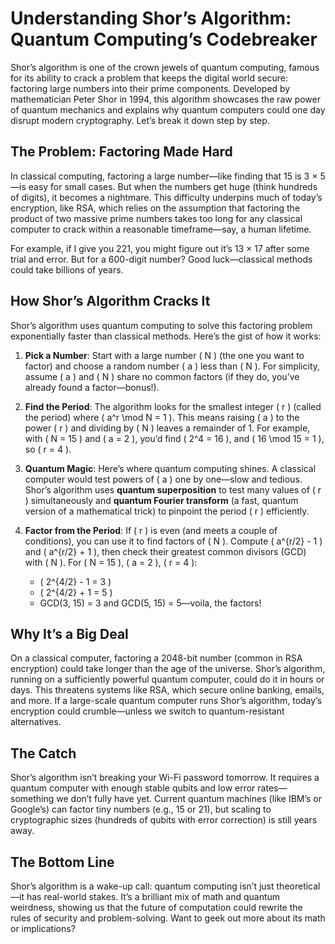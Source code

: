 # Understanding Shor’s Algorithm: Quantum Computing’s Codebreaker

Shor’s algorithm is one of the crown jewels of quantum computing, famous for its ability to crack a problem that keeps the digital world secure: factoring large numbers into their prime components. Developed by mathematician Peter Shor in 1994, this algorithm showcases the raw power of quantum mechanics and explains why quantum computers could one day disrupt modern cryptography. Let’s break it down step by step.

## The Problem: Factoring Made Hard

In classical computing, factoring a large number—like finding that 15 is 3 × 5—is easy for small cases. But when the numbers get huge (think hundreds of digits), it becomes a nightmare. This difficulty underpins much of today’s encryption, like RSA, which relies on the assumption that factoring the product of two massive prime numbers takes too long for any classical computer to crack within a reasonable timeframe—say, a human lifetime.

For example, if I give you 221, you might figure out it’s 13 × 17 after some trial and error. But for a 600-digit number? Good luck—classical methods could take billions of years.

## How Shor’s Algorithm Cracks It

Shor’s algorithm uses quantum computing to solve this factoring problem exponentially faster than classical methods. Here’s the gist of how it works:

1. **Pick a Number**: Start with a large number \( N \) (the one you want to factor) and choose a random number \( a \) less than \( N \). For simplicity, assume \( a \) and \( N \) share no common factors (if they do, you’ve already found a factor—bonus!).

2. **Find the Period**: The algorithm looks for the smallest integer \( r \) (called the period) where \( a^r \mod N = 1 \). This means raising \( a \) to the power \( r \) and dividing by \( N \) leaves a remainder of 1. For example, with \( N = 15 \) and \( a = 2 \), you’d find \( 2^4 = 16 \), and \( 16 \mod 15 = 1 \), so \( r = 4 \).

3. **Quantum Magic**: Here’s where quantum computing shines. A classical computer would test powers of \( a \) one by one—slow and tedious. Shor’s algorithm uses **quantum superposition** to test many values of \( r \) simultaneously and **quantum Fourier transform** (a fast, quantum version of a mathematical trick) to pinpoint the period \( r \) efficiently.

4. **Factor from the Period**: If \( r \) is even (and meets a couple of conditions), you can use it to find factors of \( N \). Compute \( a^{r/2} - 1 \) and \( a^{r/2} + 1 \), then check their greatest common divisors (GCD) with \( N \). For \( N = 15 \), \( a = 2 \), \( r = 4 \):  
   - \( 2^{4/2} - 1 = 3 \)  
   - \( 2^{4/2} + 1 = 5 \)  
   - GCD(3, 15) = 3 and GCD(5, 15) = 5—voila, the factors!

## Why It’s a Big Deal

On a classical computer, factoring a 2048-bit number (common in RSA encryption) could take longer than the age of the universe. Shor’s algorithm, running on a sufficiently powerful quantum computer, could do it in hours or days. This threatens systems like RSA, which secure online banking, emails, and more. If a large-scale quantum computer runs Shor’s algorithm, today’s encryption could crumble—unless we switch to quantum-resistant alternatives.

## The Catch

Shor’s algorithm isn’t breaking your Wi-Fi password tomorrow. It requires a quantum computer with enough stable qubits and low error rates—something we don’t fully have yet. Current quantum machines (like IBM’s or Google’s) can factor tiny numbers (e.g., 15 or 21), but scaling to cryptographic sizes (hundreds of qubits with error correction) is still years away.

## The Bottom Line

Shor’s algorithm is a wake-up call: quantum computing isn’t just theoretical—it has real-world stakes. It’s a brilliant mix of math and quantum weirdness, showing us that the future of computation could rewrite the rules of security and problem-solving. Want to geek out more about its math or implications?